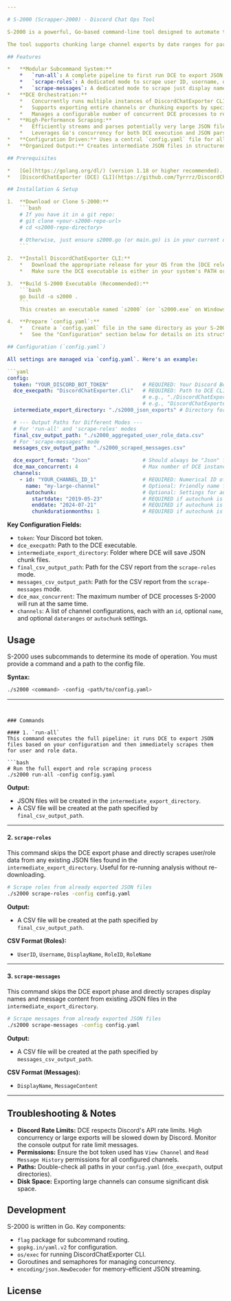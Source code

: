 ```yaml
---

# S-2000 (Scrapper-2000) - Discord Chat Ops Tool

S-2000 is a powerful, Go-based command-line tool designed to automate the process of exporting Discord chat history using [DiscordChatExporter (DCE)](https://github.com/Tyrrrz/DiscordChatExporter) and then scraping specific data from the generated JSON files. It features multiple modes of operation for flexible data extraction.

The tool supports chunking large channel exports by date ranges for parallel processing and aggregates all scraped data into clean, usable CSV files.

## Features

*   **Modular Subcommand System:**
    *   `run-all`: A complete pipeline to first run DCE to export JSON, and then scrape user/role data.
    *   `scrape-roles`: A dedicated mode to scrape user ID, username, display name, and role information from existing JSON files.
    *   `scrape-messages`: A dedicated mode to scrape just display names and message content from existing JSON files.
*   **DCE Orchestration:**
    *   Concurrently runs multiple instances of DiscordChatExporter CLI.
    *   Supports exporting entire channels or chunking exports by specified date ranges (manual or auto-generated).
    *   Manages a configurable number of concurrent DCE processes to respect system resources and Discord API rate limits.
*   **High-Performance Scraping:**
    *   Efficiently streams and parses potentially very large JSON files.
    *   Leverages Go's concurrency for both DCE execution and JSON parsing.
*   **Configuration Driven:** Uses a central `config.yaml` file for all settings.
*   **Organized Output:** Creates intermediate JSON files in structured directories and produces separate, clearly-named final CSV reports for different data types.

## Prerequisites

*   [Go](https://golang.org/dl/) (version 1.18 or higher recommended).
*   [DiscordChatExporter (DCE) CLI](https://github.com/Tyrrrz/DiscordChatExporter/releases) executable accessible by the S-2000 program.

## Installation & Setup

1.  **Download or Clone S-2000:**
    ```bash
    # If you have it in a git repo:
    # git clone <your-s2000-repo-url>
    # cd <s2000-repo-directory>

    # Otherwise, just ensure s2000.go (or main.go) is in your current directory
    ```

2.  **Install DiscordChatExporter CLI:**
    *   Download the appropriate release for your OS from the [DCE releases page](https://github.com/Tyrrrz/DiscordChatExporter/releases).
    *   Make sure the DCE executable is either in your system's PATH or you provide its full path in the `config.yaml` (`dce_execpath`).

3.  **Build S-2000 Executable (Recommended):**
    ```bash
    go build -o s2000 .
    ```
    This creates an executable named `s2000` (or `s2000.exe` on Windows).

4.  **Prepare `config.yaml`:**
    *   Create a `config.yaml` file in the same directory as your S-2000 executable (or specify its path using the `-config` flag).
    *   See the "Configuration" section below for details on its structure.

## Configuration (`config.yaml`)

All settings are managed via `config.yaml`. Here's an example:

```yaml
config:
  token: "YOUR_DISCORD_BOT_TOKEN"           # REQUIRED: Your Discord Bot Token
  dce_execpath: "DiscordChatExporter.Cli"   # REQUIRED: Path to DCE CLI executable
                                            # e.g., "./DiscordChatExporter.Cli" or "/usr/local/bin/DiscordChatExporter.Cli" (Linux/macOS)
                                            # e.g., "DiscordChatExporter.Cli.exe" or "C:\\DCE\\DiscordChatExporter.Cli.exe" (Windows)
  intermediate_export_directory: "./s2000_json_exports" # Directory for DCE's JSON output chunks

  # --- Output Paths for Different Modes ---
  # For 'run-all' and 'scrape-roles' modes
  final_csv_output_path: "./s2000_aggregated_user_role_data.csv"
  # For 'scrape-messages' mode
  messages_csv_output_path: "./s2000_scraped_messages.csv"

  dce_export_format: "Json"                 # Should always be "Json" for S-2000
  dce_max_concurrent: 4                     # Max number of DCE instances to run in parallel (e.g., 2-16)
  channels:
    - id: "YOUR_CHANNEL_ID_1"               # REQUIRED: Numerical ID of the Discord channel
      name: "my-large-channel"              # Optional: Friendly name for directory/file naming
      autochunk:                            # Optional: Settings for automatic date chunking
        startdate: "2019-05-23"             # REQUIRED if autochunk is used
        enddate: "2024-07-21"               # REQUIRED if autochunk is used - e.g., today's date
        chunkdurationmonths: 1              # REQUIRED if autochunk is used (e.g., 1, 3, 6)
```

**Key Configuration Fields:**

*   `token`: Your Discord bot token.
*   `dce_execpath`: Path to the DCE executable.
*   `intermediate_export_directory`: Folder where DCE will save JSON chunk files.
*   `final_csv_output_path`: Path for the CSV report from the `scrape-roles` mode.
*   `messages_csv_output_path`: Path for the CSV report from the `scrape-messages` mode.
*   `dce_max_concurrent`: The maximum number of DCE processes S-2000 will run at the same time.
*   `channels`: A list of channel configurations, each with an `id`, optional `name`, and optional `dateranges` or `autochunk` settings.

## Usage

S-2000 uses subcommands to determine its mode of operation. You must provide a command and a path to the config file.

**Syntax:**

```bash
./s2000 <command> -config <path/to/config.yaml>
```

---
```


### Commands

#### 1. `run-all`
This command executes the full pipeline: it runs DCE to export JSON files based on your configuration and then immediately scrapes them for user and role data.

```bash
# Run the full export and role scraping process
./s2000 run-all -config config.yaml
```

**Output:**
*   JSON files will be created in the `intermediate_export_directory`.
*   A CSV file will be created at the path specified by `final_csv_output_path`.

---

#### 2. `scrape-roles`
This command skips the DCE export phase and directly scrapes user/role data from any existing JSON files found in the `intermediate_export_directory`. Useful for re-running analysis without re-downloading.

```bash
# Scrape roles from already exported JSON files
./s2000 scrape-roles -config config.yaml
```

**Output:**
*   A CSV file will be created at the path specified by `final_csv_output_path`.

**CSV Format (Roles):**
*   `UserID`, `Username`, `DisplayName`, `RoleID`, `RoleName`

---

#### 3. `scrape-messages`
This command skips the DCE export phase and directly scrapes display names and message content from existing JSON files in the `intermediate_export_directory`.

```bash
# Scrape messages from already exported JSON files
./s2000 scrape-messages -config config.yaml
```

**Output:**
*   A CSV file will be created at the path specified by `messages_csv_output_path`.

**CSV Format (Messages):**
*   `DisplayName`, `MessageContent`

---

## Troubleshooting & Notes

*   **Discord Rate Limits:** DCE respects Discord's API rate limits. High concurrency or large exports will be slowed down by Discord. Monitor the console output for rate limit messages.
*   **Permissions:** Ensure the bot token used has `View Channel` and `Read Message History` permissions for all configured channels.
*   **Paths:** Double-check all paths in your `config.yaml` (`dce_execpath`, output directories).
*   **Disk Space:** Exporting large channels can consume significant disk space.

## Development

S-2000 is written in Go. Key components:
*   `flag` package for subcommand routing.
*   `gopkg.in/yaml.v2` for configuration.
*   `os/exec` for running DiscordChatExporter CLI.
*   Goroutines and semaphores for managing concurrency.
*   `encoding/json.NewDecoder` for memory-efficient JSON streaming.

## License

```